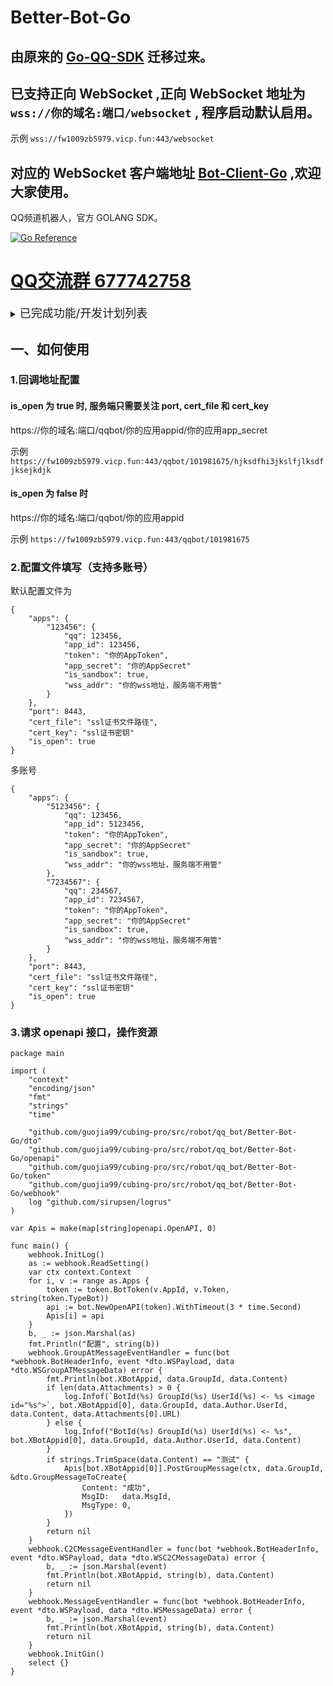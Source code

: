 # Better-Bot-Go

## 由原来的 [Go-QQ-SDK](https://github.com/guojia99/cubing-pro/src/robot/qq_bot/Go-QQ-SDK) 迁移过来。

## 已支持正向 WebSocket ,正向 WebSocket 地址为 `wss://你的域名:端口/websocket` , 程序启动默认启用。

示例 `wss://fw1009zb5979.vicp.fun:443/websocket`

## 对应的 WebSocket 客户端地址 [Bot-Client-Go](https://github.com/guojia99/cubing-pro/src/robot/qq_bot/Bot-Client-Go) ,欢迎大家使用。

QQ频道机器人，官方 GOLANG SDK。

[![Go Reference](https://pkg.go.dev/badge/github.com/guojia99/cubing-pro/src/robot/qq_bot/Better-Bot-Go.svg)](https://pkg.go.dev/github.com/guojia99/cubing-pro/src/robot/qq_bot/Better-Bot-Go)

# [QQ交流群 677742758](https://qm.qq.com/q/okWktIaAqk)

<details>

<summary><font size="4">已完成功能/开发计划列表</font></summary>

### **登录**

- [x] 登录

### **消息类型**
- [x] 文本
- [x] 图片
- [x] 语音
- [x] MarkDown
- [ ] 表情
- [ ] At
- [ ] 回复
- [ ] 长消息(仅群聊/私聊)
- [ ] 链接分享
- [ ] 小程序(暂只支持RAW)
- [x] 短视频
- [ ] 合并转发
- [ ] 群文件(上传与接收信息)

### **群聊**

- [x] 收发群消息
- [x] 机器人加群通知
- [x] 机器人离群通知
- [x] 群接收机器人主动消息通知
- [x] 群拒绝机器人主动消息通知
- [x] 机器人撤回自己在2分钟内的消息
- [x] 机器人获取群成员列表【需要申请权限】

### **C2C**

- [x] 收发C2C消息
- [x] 机器人加好友通知
- [x] 机器人删好友通知
- [x] 接收机器人消息通知
- [x] 拒绝机器人消息通知
- [x] 机器人撤回自己在2分钟内的消息

</details>

## 一、如何使用

### 1.回调地址配置

#### is_open 为 true 时, 服务端只需要关注 port, cert_file 和 cert_key
https://你的域名:端口/qqbot/你的应用appid/你的应用app_secret

示例 `https://fw1009zb5979.vicp.fun:443/qqbot/101981675/hjksdfhi3jkslfjlksdfjksejkdjk`

#### is_open 为 false 时
https://你的域名:端口/qqbot/你的应用appid

示例 `https://fw1009zb5979.vicp.fun:443/qqbot/101981675`

### 2.配置文件填写（支持多账号）

默认配置文件为
```
{
	"apps": {
		"123456": {
			"qq": 123456,
			"app_id": 123456,
			"token": "你的AppToken",
			"app_secret": "你的AppSecret"
			"is_sandbox": true,
			"wss_addr": "你的wss地址，服务端不用管"
		}
	},
	"port": 8443,
	"cert_file": "ssl证书文件路径",
	"cert_key": "ssl证书密钥"
	"is_open": true
}
```
多账号

```
{
	"apps": {
		"5123456": {
			"qq": 123456,
			"app_id": 5123456,
			"token": "你的AppToken",
			"app_secret": "你的AppSecret"
			"is_sandbox": true,
			"wss_addr": "你的wss地址，服务端不用管"
		},
		"7234567": {
			"qq": 234567,
			"app_id": 7234567,
			"token": "你的AppToken",
			"app_secret": "你的AppSecret"
			"is_sandbox": true,
			"wss_addr": "你的wss地址，服务端不用管"
		}
	},
	"port": 8443,
	"cert_file": "ssl证书文件路径",
	"cert_key": "ssl证书密钥"
	"is_open": true
}
```

### 3.请求 openapi 接口，操作资源

```golang
package main

import (
	"context"
	"encoding/json"
	"fmt"
	"strings"
	"time"

	"github.com/guojia99/cubing-pro/src/robot/qq_bot/Better-Bot-Go/dto"
	"github.com/guojia99/cubing-pro/src/robot/qq_bot/Better-Bot-Go/openapi"
	"github.com/guojia99/cubing-pro/src/robot/qq_bot/Better-Bot-Go/token"
	"github.com/guojia99/cubing-pro/src/robot/qq_bot/Better-Bot-Go/webhook"
	log "github.com/sirupsen/logrus"
)

var Apis = make(map[string]openapi.OpenAPI, 0)

func main() {
	webhook.InitLog()
	as := webhook.ReadSetting()
	var ctx context.Context
	for i, v := range as.Apps {
		token := token.BotToken(v.AppId, v.Token, string(token.TypeBot))
		api := bot.NewOpenAPI(token).WithTimeout(3 * time.Second)
		Apis[i] = api
	}
	b, _ := json.Marshal(as)
	fmt.Println("配置", string(b))
	webhook.GroupAtMessageEventHandler = func(bot *webhook.BotHeaderInfo, event *dto.WSPayload, data *dto.WSGroupATMessageData) error {
		fmt.Println(bot.XBotAppid, data.GroupId, data.Content)
		if len(data.Attachments) > 0 {
			log.Infof(`BotId(%s) GroupId(%s) UserId(%s) <- %s <image id="%s">`, bot.XBotAppid[0], data.GroupId, data.Author.UserId, data.Content, data.Attachments[0].URL)
		} else {
			log.Infof("BotId(%s) GroupId(%s) UserId(%s) <- %s", bot.XBotAppid[0], data.GroupId, data.Author.UserId, data.Content)
		}
		if strings.TrimSpace(data.Content) == "测试" {
			Apis[bot.XBotAppid[0]].PostGroupMessage(ctx, data.GroupId, &dto.GroupMessageToCreate{
				Content: "成功",
				MsgID:   data.MsgId,
				MsgType: 0,
			})
		}
		return nil
	}
	webhook.C2CMessageEventHandler = func(bot *webhook.BotHeaderInfo, event *dto.WSPayload, data *dto.WSC2CMessageData) error {
		b, _ := json.Marshal(event)
		fmt.Println(bot.XBotAppid, string(b), data.Content)
		return nil
	}
	webhook.MessageEventHandler = func(bot *webhook.BotHeaderInfo, event *dto.WSPayload, data *dto.WSMessageData) error {
		b, _ := json.Marshal(event)
		fmt.Println(bot.XBotAppid, string(b), data.Content)
		return nil
	}
	webhook.InitGin()
	select {}
}
```